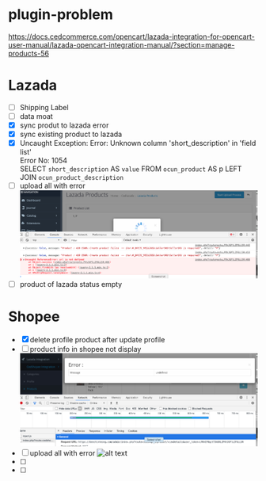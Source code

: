 # plugin-problem

https://docs.cedcommerce.com/opencart/lazada-integration-for-opencart-user-manual/lazada-opencart-integration-manual/?section=manage-products-56

# Lazada #
- [ ] Shipping Label
- [ ] data moat
- [x] sync produt to lazada error
- [x] sync existing product to lazada
- [x] Uncaught Exception: Error: Unknown column 'short_description' in 'field list'<br />Error No: 1054<br />SELECT `short_description` AS `value` FROM `ocun_product` AS p LEFT JOIN `ocun_product_description`
- [ ] upload all with error
![alt text](https://github.com/ytyeoh/plugin-problem/blob/main/a3.png)
- [ ] product of lazada status empty

# Shopee #
- [x] delete profile product after update profile
- [ ] product info in shopee not display
![alt text](https://github.com/ytyeoh/plugin-problem/blob/main/b2.png)
- [ ]  upload all with error
![alt text](https://github.com/ytyeoh/plugin-problem/blob/main/b3.png)
- [ ]  
- [ ]  
